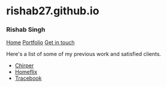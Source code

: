 # rishab27.github.io
<!doctype html>
<html>
 <body>
  <div>
   <h3>Rishab Singh</h3>
	  <a href="/index.html">Home</a>
	  <a href="/portfolio.html">Portfolio</a>
   <a href="/contact.html">Get in touch</a>
  </div>
  
  <div>
   <p>Here's a list of some of my previous work and satisfied clients.</p>
   <ul>
    <li>
     <a href="/404.html">Chirper</a>
    </li>
    <li>
     <a href="/Homeflix.html">Homeflix</a>
    </li>
    <li>
     <a href="/404.html">Tracebook</a>
    </li>
   </ul>
  </div>
 </body>
</html
